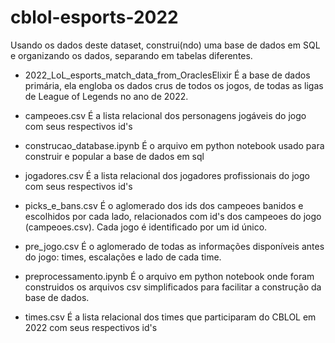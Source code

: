 # cblol-esports-2022
Usando os dados deste dataset, construi(ndo) uma base de dados em SQL e organizando os dados, separando em tabelas diferentes.

* 2022_LoL_esports_match_data_from_OraclesElixir
  É a base de dados primária, ela engloba os dados crus de todos os jogos, de todas as ligas de League of Legends no ano de 2022.
  
* campeoes.csv
  É a lista relacional dos personagens jogáveis do jogo com seus respectivos id's
  
* construcao_database.ipynb
  É o arquivo em python notebook usado para construir e popular a base de dados em sql

* jogadores.csv
  É a lista relacional dos jogadores profissionais do jogo com seus respectivos id's

* picks_e_bans.csv
  É o aglomerado dos ids dos campeoes banidos e escolhidos por cada lado, relacionados com id's dos campeoes do jogo (campeoes.csv). Cada jogo é identificado por um id único.

* pre_jogo.csv
  É o aglomerado de todas as informações disponíveis antes do jogo: times, escalações e lado de cada time.

* preprocessamento.ipynb
  É o arquivo em python notebook onde foram construidos os arquivos csv simplificados para facilitar a construção da base de dados.
  
* times.csv
  É a lista relacional dos times que participaram do CBLOL em 2022 com seus respectivos id's
